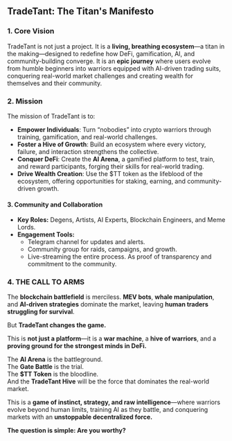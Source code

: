 ## **TradeTant: The Titan's Manifesto**

### **1. Core Vision**
TradeTant is not just a project. It is a **living, breathing ecosystem**—a titan in the making—designed to redefine how DeFi, gamification, AI, and community-building converge. It is an **epic journey** where users evolve from humble beginners into warriors equipped with AI-driven trading suits, conquering real-world market challenges and creating wealth for themselves and their community.

### **2. Mission**
The mission of TradeTant is to:
- **Empower Individuals**: Turn “nobodies” into crypto warriors through training, gamification, and real-world challenges.
- **Foster a Hive of Growth**: Build an ecosystem where every victory, failure, and interaction strengthens the collective.
- **Conquer DeFi**: Create the **AI Arena**, a gamified platform to test, train, and reward participants, forging their skills for real-world trading.
- **Drive Wealth Creation**: Use the $TT token as the lifeblood of the ecosystem, offering opportunities for staking, earning, and community-driven growth.

#### **3. Community and Collaboration**
- **Key Roles:** Degens, Artists, AI Experts, Blockchain Engineers, and Meme Lords.
- **Engagement Tools:**
    - Telegram channel for updates and alerts.
    - Community group for raids, campaigns, and growth.
    - Live-streaming the entire process. As proof of transparency and commitment to the community.

### **4. THE CALL TO ARMS**
The **blockchain battlefield** is merciless. **MEV bots**, **whale manipulation**, and **AI-driven strategies** dominate the market, leaving **human traders struggling for survival**.

But **TradeTant changes the game.**

This is **not just a platform**—it is a **war machine**, a **hive of warriors**, and a **proving ground for the strongest minds in DeFi.**

The **AI Arena** is the battleground.  
The **Gate Battle** is the trial.  
The **$TT Token** is the bloodline.  
And the **TradeTant Hive** will be the force that dominates the real-world market.

This is a **game of instinct, strategy, and raw intelligence**—where warriors evolve beyond human limits, training AI as they battle, and conquering markets with an **unstoppable decentralized force.**

**The question is simple: Are you worthy?**